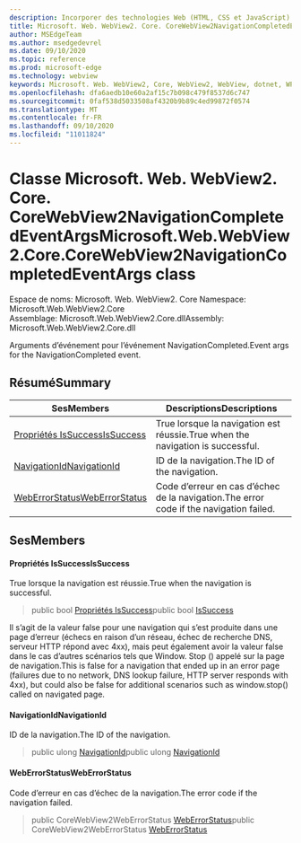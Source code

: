 ```yaml
---
description: Incorporer des technologies Web (HTML, CSS et JavaScript) dans vos applications natives avec le contrôle Microsoft Edge WebView2
title: Microsoft. Web. WebView2. Core. CoreWebView2NavigationCompletedEventArgs
author: MSEdgeTeam
ms.author: msedgedevrel
ms.date: 09/10/2020
ms.topic: reference
ms.prod: microsoft-edge
ms.technology: webview
keywords: Microsoft. Web. WebView2, Core, WebView2, WebView, dotnet, WPF, WinForms, application, Edge, CoreWebView2, CoreWebView2Controller, contrôle de navigateur, Edge html, Microsoft. Web. WebView2. Core. CoreWebView2NavigationCompletedEventArgs
ms.openlocfilehash: dfa6aedb10e60a2af15c7b098c479f8537d6c747
ms.sourcegitcommit: 0faf538d5033508af4320b9b89c4ed99872f0574
ms.translationtype: MT
ms.contentlocale: fr-FR
ms.lasthandoff: 09/10/2020
ms.locfileid: "11011824"
---
```

# <span data-ttu-id="b1783-104">Classe Microsoft. Web. WebView2. Core. CoreWebView2NavigationCompletedEventArgs</span><span class="sxs-lookup"><span data-stu-id="b1783-104">Microsoft.Web.WebView2.Core.CoreWebView2NavigationCompletedEventArgs class</span></span> 

<span data-ttu-id="b1783-105">Espace de noms: Microsoft. Web. WebView2. Core </span><span class="sxs-lookup"><span data-stu-id="b1783-105">Namespace: Microsoft.Web.WebView2.Core</span></span>\
<span data-ttu-id="b1783-106">Assemblage: Microsoft.Web.WebView2.Core.dll</span><span class="sxs-lookup"><span data-stu-id="b1783-106">Assembly: Microsoft.Web.WebView2.Core.dll</span></span>

<span data-ttu-id="b1783-107">Arguments d’événement pour l’événement NavigationCompleted.</span><span class="sxs-lookup"><span data-stu-id="b1783-107">Event args for the NavigationCompleted event.</span></span>

## <span data-ttu-id="b1783-108">Résumé</span><span class="sxs-lookup"><span data-stu-id="b1783-108">Summary</span></span>

 <span data-ttu-id="b1783-109">Ses</span><span class="sxs-lookup"><span data-stu-id="b1783-109">Members</span></span>                        | <span data-ttu-id="b1783-110">Descriptions</span><span class="sxs-lookup"><span data-stu-id="b1783-110">Descriptions</span></span>
--------------------------------|---------------------------------------------
[<span data-ttu-id="b1783-111">Propriétés IsSuccess</span><span class="sxs-lookup"><span data-stu-id="b1783-111">IsSuccess</span></span>](#issuccess) | <span data-ttu-id="b1783-112">True lorsque la navigation est réussie.</span><span class="sxs-lookup"><span data-stu-id="b1783-112">True when the navigation is successful.</span></span>
[<span data-ttu-id="b1783-113">NavigationId</span><span class="sxs-lookup"><span data-stu-id="b1783-113">NavigationId</span></span>](#navigationid) | <span data-ttu-id="b1783-114">ID de la navigation.</span><span class="sxs-lookup"><span data-stu-id="b1783-114">The ID of the navigation.</span></span>
[<span data-ttu-id="b1783-115">WebErrorStatus</span><span class="sxs-lookup"><span data-stu-id="b1783-115">WebErrorStatus</span></span>](#weberrorstatus) | <span data-ttu-id="b1783-116">Code d’erreur en cas d’échec de la navigation.</span><span class="sxs-lookup"><span data-stu-id="b1783-116">The error code if the navigation failed.</span></span>

## <span data-ttu-id="b1783-117">Ses</span><span class="sxs-lookup"><span data-stu-id="b1783-117">Members</span></span>

#### <span data-ttu-id="b1783-118">Propriétés IsSuccess</span><span class="sxs-lookup"><span data-stu-id="b1783-118">IsSuccess</span></span> 

<span data-ttu-id="b1783-119">True lorsque la navigation est réussie.</span><span class="sxs-lookup"><span data-stu-id="b1783-119">True when the navigation is successful.</span></span>

> <span data-ttu-id="b1783-120">public bool [Propriétés IsSuccess](#issuccess)</span><span class="sxs-lookup"><span data-stu-id="b1783-120">public bool [IsSuccess](#issuccess)</span></span>

<span data-ttu-id="b1783-121">Il s’agit de la valeur false pour une navigation qui s’est produite dans une page d’erreur (échecs en raison d’un réseau, échec de recherche DNS, serveur HTTP répond avec 4xx), mais peut également avoir la valeur false dans le cas d’autres scénarios tels que Window. Stop () appelé sur la page de navigation.</span><span class="sxs-lookup"><span data-stu-id="b1783-121">This is false for a navigation that ended up in an error page (failures due to no network, DNS lookup failure, HTTP server responds with 4xx), but could also be false for additional scenarios such as window.stop() called on navigated page.</span></span>

#### <span data-ttu-id="b1783-122">NavigationId</span><span class="sxs-lookup"><span data-stu-id="b1783-122">NavigationId</span></span> 

<span data-ttu-id="b1783-123">ID de la navigation.</span><span class="sxs-lookup"><span data-stu-id="b1783-123">The ID of the navigation.</span></span>

> <span data-ttu-id="b1783-124">public ulong [NavigationId](#navigationid)</span><span class="sxs-lookup"><span data-stu-id="b1783-124">public ulong [NavigationId](#navigationid)</span></span>

#### <span data-ttu-id="b1783-125">WebErrorStatus</span><span class="sxs-lookup"><span data-stu-id="b1783-125">WebErrorStatus</span></span> 

<span data-ttu-id="b1783-126">Code d’erreur en cas d’échec de la navigation.</span><span class="sxs-lookup"><span data-stu-id="b1783-126">The error code if the navigation failed.</span></span>

> <span data-ttu-id="b1783-127">public CoreWebView2WebErrorStatus [WebErrorStatus](#weberrorstatus)</span><span class="sxs-lookup"><span data-stu-id="b1783-127">public CoreWebView2WebErrorStatus [WebErrorStatus](#weberrorstatus)</span></span>

